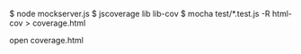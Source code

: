  $ node mockserver.js
 $ jscoverage lib lib-cov
 $ mocha test/*.test.js -R html-cov > coverage.html

 open coverage.html